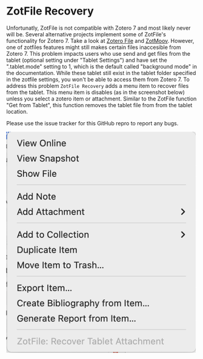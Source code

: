 # ZotFile Recovery

Unfortunatly, ZotFile is not compatible with Zotero 7 and most likely never will be. Several alternative projects implement some of ZotFile's functionality for Zotero 7. Take a look at [Zotero File](https://github.com/MuiseDestiny/zotero-file) and [ZotMoov](https://github.com/wileyyugioh/zotmoov). However, one of zotfiles features might still makes certain files inaccesible from Zotero 7. This problem impacts users who use send and get files from the tablet (optional setting under "Tablet Settings") and have set the ".tablet.mode" setting to 1, which is the default called "background mode" in the documentation. While these tablet still exist in the tablet folder specified in the zotfile settings, you won't be able to access them from Zotero 7. To address this problem `ZotFile Recovery` adds a menu item to recover files from the tablet. This menu item is disables (as in the screenshot below) unless you select a zotero item or attachment. Similar to the ZotFile function "Get from Tablet", this function removes the tablet file from from the tablet location.

Please use the issue tracker for this GitHub repro to report any bugs.

<img src="res/ZotFileRecoveryMenu.png" width="500"/>
